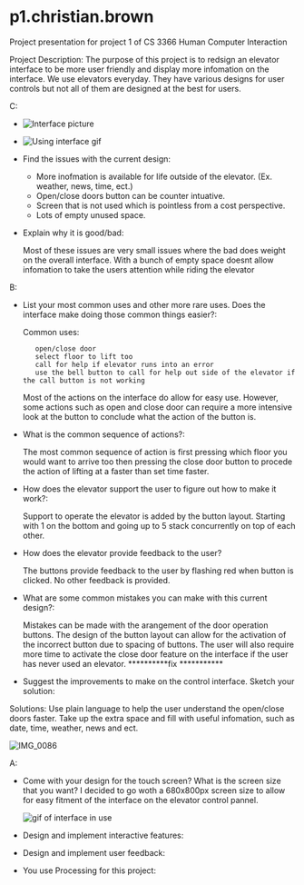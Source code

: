 # p1.christian.brown
Project presentation for project 1 of CS 3366 Human Computer Interaction

Project Description:
  The purpose of this project is to redsign an elevator interface to be more user friendly and display more infomation on the interface.
We use elevators everyday. They have various designs for user controls but not all of them are designed at the best for users. 

C:
  * ![Interface picture](https://user-images.githubusercontent.com/61254256/192186289-45552119-1344-4181-91fc-ef2f98551c4a.jpg)
  * ![Using interface gif](https://user-images.githubusercontent.com/61254256/192186304-bafd7498-2ae6-4486-8a44-4dafca3a2466.gif)

  * Find the issues with the current design:
      * More inofmation is available for life outside of the elevator. (Ex. weather, news, time, ect.)
      * Open/close doors button can be counter intuative.
      * Screen that is not used which is pointless from a cost perspective.
      * Lots of empty unused space.
  
  * Explain why it is good/bad:
    
    Most of these issues are very small issues where the bad does weight on the overall interface. With a bunch of empty space doesnt allow infomation to take the users attention while riding the elevator
    

B: 
  * List your most common uses and other more rare uses. Does the interface make doing those common things        easier?:

  
      Common uses:
      
           open/close door
           select floor to lift too
           call for help if elevator runs into an error
           use the bell button to call for help out side of the elevator if the call button is not working
      
       Most of the actions on the interface do allow for easy use. However, some actions such as open and      close door can require a more intensive look at the button to conclude what the action of the button is.
    
  * What is the common sequence of actions?:
  
    The most common sequence of action is first pressing which floor you would want to arrive too then pressing the close door button to procede the action of lifting at a faster than set time faster.
    
  * How does the elevator support the user to figure out how to make it work?:
      
      Support to operate the elevator is added by the button layout. Starting with 1 on the bottom and going up to 5 stack concurrently on top of each other.
      
  * How does the elevator provide feedback to the user?
  
      The buttons provide feedback to the user by flashing red when button is clicked. No other feedback is provided.
      
  * What are some common mistakes you can make with this current design?:
  
      Mistakes can be made with the arangement of the door operation buttons. The design of the button layout can allow for the activation of the incorrect button due to spacing of buttons. The user will also require more time to activate the close door feature on the interface if the user has never used an elevator. **********fix ***********
      
  * Suggest the improvements to make on the control interface. Sketch your solution:
  
  Solutions: Use plain language to help the user understand the open/close doors faster. Take up the extra space and fill with useful infomation, such as date, time, weather, news and ect. 
  
  ![IMG_0086](https://user-images.githubusercontent.com/61254256/192673333-51c64814-1fe7-453a-adf2-132128dadbd3.jpg)


  
A: 

  * Come with your design for the touch screen? What is the screen size that you want?
    I decided to go woth a 680x800px screen size to allow for easy fitment of the interface on the elevator control pannel.
    
    
    
    ![gif of interface in use](https://user-images.githubusercontent.com/61254256/192671809-1073dd36-fa3e-402b-acde-4a86f5a8c678.gif)
    
    
    
  * Design and implement interactive features:
  * Design and implement user feedback:
  * You use Processing for this project:

